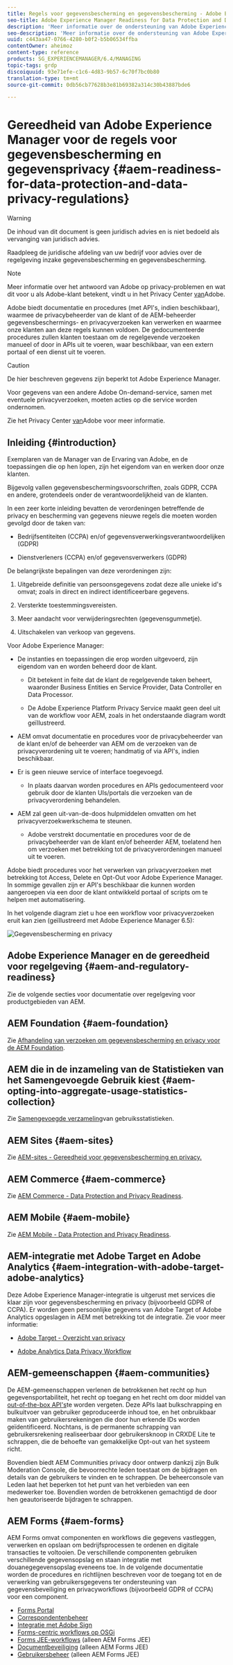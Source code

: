 ```yaml
---
title: Regels voor gegevensbescherming en gegevensbescherming - Adobe Experience Manager gereed
seo-title: Adobe Experience Manager Readiness for Data Protection and Data Privacy Regulations; zoals GDPR, CCPA, enz.
description: 'Meer informatie over de ondersteuning van Adobe Experience Manager voor de verschillende Data Protection and Data Privacy Regulations; met inbegrip van de algemene gegevensbeschermingsverordening van de EU (GDPR), de California Consumer Privacy Act en de wijze waarop een nieuw AEM-project moet worden uitgevoerd. '
seo-description: 'Meer informatie over de ondersteuning van Adobe Experience Manager voor de verschillende Data Protection and Data Privacy Regulations; met inbegrip van de algemene gegevensbeschermingsverordening van de EU (GDPR), de California Consumer Privacy Act en de wijze waarop een nieuw AEM-project moet worden uitgevoerd. '
uuid: c443aa47-0766-4280-b0f2-b5b06534ffba
contentOwner: aheimoz
content-type: reference
products: SG_EXPERIENCEMANAGER/6.4/MANAGING
topic-tags: grdp
discoiquuid: 93e71efe-c1c6-4d83-9b57-6c70f7bc0b80
translation-type: tm+mt
source-git-commit: 0db56cb77628b3e81b69382a314c30b43887bde6

---
```



# Gereedheid van Adobe Experience Manager voor de regels voor gegevensbescherming en gegevensprivacy {#aem-readiness-for-data-protection-and-data-privacy-regulations}

>[!WARNING]
>
>De inhoud van dit document is geen juridisch advies en is niet bedoeld als vervanging van juridisch advies.
>
>Raadpleeg de juridische afdeling van uw bedrijf voor advies over de regelgeving inzake gegevensbescherming en gegevensbescherming.

>[!NOTE]
>
>Meer informatie over het antwoord van Adobe op privacy-problemen en wat dit voor u als Adobe-klant betekent, vindt u in het Privacy Center [van](https://www.adobe.com/privacy.html)Adobe.

Adobe biedt documentatie en procedures (met API&#39;s, indien beschikbaar), waarmee de privacybeheerder van de klant of de AEM-beheerder gegevensbeschermings- en privacyverzoeken kan verwerken en waarmee onze klanten aan deze regels kunnen voldoen. De gedocumenteerde procedures zullen klanten toestaan om de regelgevende verzoeken manueel of door in APIs uit te voeren, waar beschikbaar, van een extern portaal of een dienst uit te voeren.

>[!CAUTION]
>
>De hier beschreven gegevens zijn beperkt tot Adobe Experience Manager.
>
>Voor gegevens van een andere Adobe On-demand-service, samen met eventuele privacyverzoeken, moeten acties op die service worden ondernomen.
>
>Zie het Privacy Center [van](https://www.adobe.com/privacy.html)Adobe voor meer informatie.

## Inleiding {#introduction}

Exemplaren van de Manager van de Ervaring van Adobe, en de toepassingen die op hen lopen, zijn het eigendom van en werken door onze klanten.

Bijgevolg vallen gegevensbeschermingsvoorschriften, zoals GDPR, CCPA en andere, grotendeels onder de verantwoordelijkheid van de klanten.

In een zeer korte inleiding bevatten de verordeningen betreffende de privacy en bescherming van gegevens nieuwe regels die moeten worden gevolgd door de taken van:

* Bedrijfsentiteiten (CCPA) en/of gegevensverwerkingsverantwoordelijken (GDPR)

* Dienstverleners (CCPA) en/of gegevensverwerkers (GDPR)

De belangrijkste bepalingen van deze verordeningen zijn:

1. Uitgebreide definitie van persoonsgegevens zodat deze alle unieke id&#39;s omvat; zoals in direct en indirect identificeerbare gegevens.

2. Versterkte toestemmingsvereisten.

3. Meer aandacht voor verwijderingsrechten (gegevensgummetje).

4. Uitschakelen van verkoop van gegevens.

Voor Adobe Experience Manager:

* De instanties en toepassingen die erop worden uitgevoerd, zijn eigendom van en worden beheerd door de klant.

   * Dit betekent in feite dat de klant de regelgevende taken beheert, waaronder Business Entities en Service Provider, Data Controller en Data Processor.

   * De Adobe Experience Platform Privacy Service maakt geen deel uit van de workflow voor AEM, zoals in het onderstaande diagram wordt geïllustreerd.

* AEM omvat documentatie en procedures voor de privacybeheerder van de klant en/of de beheerder van AEM om de verzoeken van de privacyverordening uit te voeren; handmatig of via API&#39;s, indien beschikbaar.

* Er is geen nieuwe service of interface toegevoegd.

   * In plaats daarvan worden procedures en APIs gedocumenteerd voor gebruik door de klanten UIs/portals die verzoeken van de privacyverordening behandelen.

* AEM zal geen uit-van-de-doos hulpmiddelen omvatten om het privacyverzoekwerkschema te steunen.

   * Adobe verstrekt documentatie en procedures voor de de privacybeheerder van de klant en/of beheerder AEM, toelatend hen om verzoeken met betrekking tot de privacyverordeningen manueel uit te voeren.

Adobe biedt procedures voor het verwerken van privacyverzoeken met betrekking tot Access, Delete en Opt-Out voor Adobe Experience Manager. In sommige gevallen zijn er API&#39;s beschikbaar die kunnen worden aangeroepen via een door de klant ontwikkeld portaal of scripts om te helpen met automatisering.

In het volgende diagram ziet u hoe een workflow voor privacyverzoeken eruit kan zien (geïllustreerd met Adobe Experience Manager 6.5):

![Gegevensbescherming en privacy](assets/data-protection-and-privacy-01.png)

## Adobe Experience Manager en de gereedheid voor regelgeving {#aem-and-regulatory-readiness}

Zie de volgende secties voor documentatie over regelgeving voor productgebieden van AEM.

## AEM Foundation {#aem-foundation}

Zie [Afhandeling van verzoeken om gegevensbescherming en privacy voor de AEM Foundation](/help/sites-administering/handling-gdpr-requests-for-aem-platform.md).

## AEM die in de inzameling van de Statistieken van het Samengevoegde Gebruik kiest {#aem-opting-into-aggregate-usage-statistics-collection}

Zie [Samengevoegde verzameling](/help/sites-deploying/opt-in-aggregated-usage-statistics.md)van gebruiksstatistieken.

## AEM Sites {#aem-sites}

Zie [AEM-sites - Gereedheid voor gegevensbescherming en privacy.](/help/sites-administering/gdpr-compliance-sites.md)

## AEM Commerce {#aem-commerce}

Zie [AEM Commerce - Data Protection and Privacy Readiness](/help/sites-administering/gdpr-compliance-commerce.md).

## AEM Mobile {#aem-mobile}

Zie [AEM Mobile - Data Protection and Privacy Readiness](/help/mobile/aem-mobile-gdpr-compliance.md).

## AEM-integratie met Adobe Target en Adobe Analytics {#aem-integration-with-adobe-target-adobe-analytics}

Deze Adobe Experience Manager-integratie is uitgerust met services die klaar zijn voor gegevensbescherming en privacy (bijvoorbeeld GDPR of CCPA). Er worden geen persoonlijke gegevens van Adobe Target of Adobe Analytics opgeslagen in AEM met betrekking tot de integratie.
Zie voor meer informatie:

* [Adobe Target - Overzicht van privacy](https://docs.adobe.com/content/help/en/target/using/implement-target/before-implement/privacy/privacy.html)

* [Adobe Analytics Data Privacy Workflow](https://docs.adobe.com/content/help/en/analytics/admin/data-governance/an-gdpr-workflow.html)

## AEM-gemeenschappen {#aem-communities}

De AEM-gemeenschappen verlenen de betrokkenen het recht op hun gegevensportabiliteit, het recht op toegang en het recht om door middel van [out-of-the-box API&#39;s](/help/communities/user-ugc-management-service.md)te worden vergeten. Deze APIs laat bulkschrapping en bulkuitvoer van gebruiker geproduceerde inhoud toe, en het onbruikbaar maken van gebruikersrekeningen die door hun erkende IDs worden geïdentificeerd. Nochtans, is de permanente schrapping van gebruikersrekening realiseerbaar door gebruikersknoop in CRXDE Lite te schrappen, die de behoefte van gemakkelijke Opt-out van het systeem richt.

Bovendien biedt AEM Communities privacy door ontwerp dankzij zijn Bulk Moderation Console, die bevoorrechte leden toestaat om de bijdragen en details van de gebruikers te vinden en te schrappen. De beheerconsole van Leden laat het beperken tot het punt van het verbieden van een medewerker toe. Bovendien worden de betrokkenen gemachtigd de door hen geautoriseerde bijdragen te schrappen.

## AEM Forms {#aem-forms}

AEM Forms omvat componenten en workflows die gegevens vastleggen, verwerken en opslaan om bedrijfsprocessen te ordenen en digitale transacties te voltooien. De verschillende componenten gebruiken verschillende gegevensopslag en staan integratie met douanegegevensopslag eveneens toe. In de volgende documentatie worden de procedures en richtlijnen beschreven voor de toegang tot en de verwerking van gebruikersgegevens ter ondersteuning van gegevensbeveiliging en privacyworkflows (bijvoorbeeld GDPR of CCPA) voor een component.

* [Forms Portal](/help/forms/using/forms-portal-handling-user-data.md)
* [Correspondentenbeheer](/help/forms/using/correspondence-management-handling-user-data.md)
* [Integratie met Adobe Sign](/help/forms/using/integration-adobe-sign-handling-user-data.md)
* [Forms-centric workflows op OSGi](/help/forms/using/forms-workflow-osgi-handling-user-data.md)
* [Forms JEE-workflows](/help/forms/using/forms-workflow-jee-handling-user-data.md) (alleen AEM Forms JEE)
* [Documentbeveiliging](/help/forms/using/document-security-handling-user-data.md) (alleen AEM Forms JEE)
* [Gebruikersbeheer](/help/forms/using/user-management-handling-user-data.md) (alleen AEM Forms JEE)
